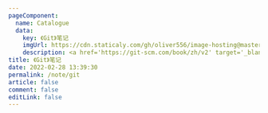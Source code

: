 ```yaml
---
pageComponent:
  name: Catalogue
  data:
    key: 《Git》笔记
    imgUrl: https://cdn.staticaly.com/gh/oliver556/image-hosting@master/table-of-contents/git.53qfmrhmobo0.webp
    description: <a href='https://git-scm.com/book/zh/v2' target='_blank'>Git 官网文档</a>&nbsp;的学习笔记，以官方文档为准。
title: 《Git》笔记
date: 2022-02-28 13:39:30
permalink: /note/git
article: false
comment: false
editLink: false
---
```

